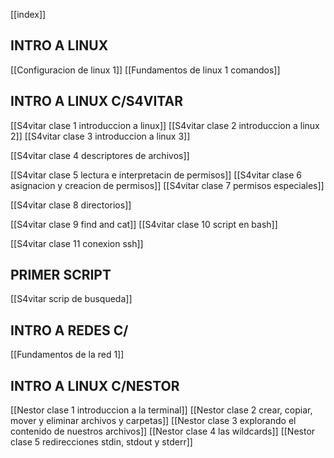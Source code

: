 [[index]]

## INTRO A LINUX
[[Configuracion de linux 1]]
[[Fundamentos de linux 1 comandos]]

## INTRO A LINUX C/S4VITAR
[[S4vitar clase 1 introduccion a linux]]
[[S4vitar clase 2 introduccion a linux 2]]
[[S4vitar clase 3 introduccion a linux 3]]

[[S4vitar clase 4 descriptores de archivos]]

[[S4vitar clase 5 lectura e interpretacin de permisos]]
[[S4vitar clase 6 asignacion y creacion de permisos]]
[[S4vitar clase 7 permisos especiales]]

[[S4vitar clase 8 directorios]]

[[S4vitar clase 9 find and cat]]
[[S4vitar clase 10 script en bash]]

[[S4vitar clase 11 conexion ssh]]


## PRIMER SCRIPT
[[S4vitar scrip de busqueda]]



## INTRO A REDES C/
[[Fundamentos de la red 1]]




## INTRO A LINUX C/NESTOR
[[Nestor clase 1 introduccion a la terminal]]
[[Nestor clase 2 crear, copiar, mover y eliminar archivos y carpetas]]
[[Nestor clase 3 explorando el contenido de nuestros archivos]]
[[Nestor clase 4 las wildcards]]
[[Nestor clase 5 redirecciones stdin, stdout y stderr]]